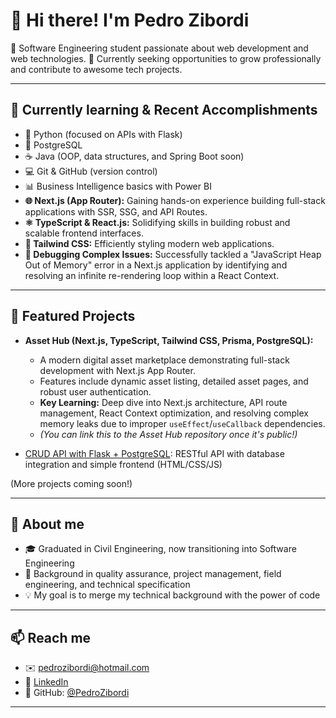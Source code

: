 # 👋 Hi there! I'm Pedro Zibordi

🎯 Software Engineering student passionate about web development and web technologies.
🚀 Currently seeking opportunities to grow professionally and contribute to awesome tech projects.

---

## 🧠 Currently learning & Recent Accomplishments

- 🐍 Python (focused on APIs with Flask)
- 🐘 PostgreSQL
- ☕ Java (OOP, data structures, and Spring Boot soon)
- 💻 Git & GitHub (version control)
- 📊 Business Intelligence basics with Power BI
- **🌐 Next.js (App Router):** Gaining hands-on experience building full-stack applications with SSR, SSG, and API Routes.
- **⚛️ TypeScript & React.js:** Solidifying skills in building robust and scalable frontend interfaces.
- **🎨 Tailwind CSS:** Efficiently styling modern web applications.
- **🐛 Debugging Complex Issues:** Successfully tackled a "JavaScript Heap Out of Memory" error in a Next.js application by identifying and resolving an infinite re-rendering loop within a React Context.

---

## 📁 Featured Projects

- **Asset Hub (Next.js, TypeScript, Tailwind CSS, Prisma, PostgreSQL):**
    * A modern digital asset marketplace demonstrating full-stack development with Next.js App Router.
    * Features include dynamic asset listing, detailed asset pages, and robust user authentication.
    * **Key Learning:** Deep dive into Next.js architecture, API route management, React Context optimization, and resolving complex memory leaks due to improper `useEffect`/`useCallback` dependencies.
    * *(You can link this to the Asset Hub repository once it's public!)*

- [CRUD API with Flask + PostgreSQL](https://github.com/PedroZibordi/flask-crud-api): RESTful API with database integration and simple frontend (HTML/CSS/JS)

(More projects coming soon!)

---

## 💬 About me

- 🎓 Graduated in Civil Engineering, now transitioning into Software Engineering
- 🧪 Background in quality assurance, project management, field engineering, and technical specification
- 💡 My goal is to merge my technical background with the power of code

---

## 📫 Reach me

- ✉️ pedrozibordi@hotmail.com
- 💼 [LinkedIn](https://www.linkedin.com/in/pedrozibordi)
- 🧠 GitHub: [@PedroZibordi](https://github.com/PedroZibordi)

---

